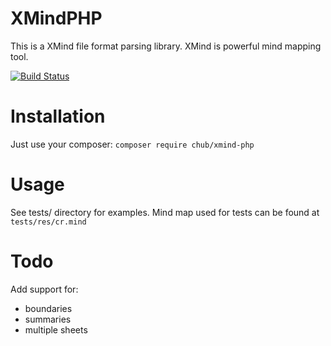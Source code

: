 XMindPHP
========

This is a XMind file format parsing library.
XMind is powerful mind mapping tool.

[![Build Status](https://secure.travis-ci.org/ChubV/XMindPHP.png)](http://travis-ci.org/ChubV/XMindPHP)

Installation
============

Just use your composer: `composer require chub/xmind-php`

Usage
=====

See tests/ directory for examples. Mind map used for tests can be found at `tests/res/cr.mind`

Todo
====

Add support for:

* boundaries
* summaries
* multiple sheets
